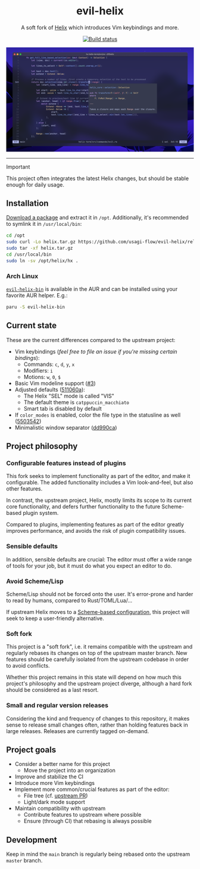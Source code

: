 <div align="center">

<h1>evil-helix</h1>

A soft fork of [Helix](https://helix-editor.com) which introduces Vim keybindings and more.

[![Build status](https://img.shields.io/github/actions/workflow/status/usagi-flow/evil-helix/evil-build-tag.yml?style=for-the-badge&logo=github)](https://github.com/usagi-flow/evil-helix/actions/workflows/evil-build-tag.yml)

![Screenshot](./screenshot.png)

<hr />

</div>

> [!IMPORTANT]
> This project often integrates the latest Helix changes, but should be stable enough for daily usage.

## Installation

[Download a package](https://github.com/usagi-flow/evil-helix/releases) and extract it in `/opt`. Additionally, it's recommended to symlink it in `/usr/local/bin`:

```sh
cd /opt
sudo curl -Lo helix.tar.gz https://github.com/usagi-flow/evil-helix/releases/download/release-<VERSION>/helix-<ARCH>-<OS>.tar.gz
sudo tar -xf helix.tar.gz
cd /usr/local/bin
sudo ln -sv /opt/helix/hx .
```

### Arch Linux

[`evil-helix-bin`](https://aur.archlinux.org/packages/evil-helix-bin) is available in the AUR and can be installed using your favorite AUR helper. E.g.:

```sh
paru -S evil-helix-bin
```

## Current state

These are the current differences compared to the upstream project:

-	Vim keybindings (_feel free to file an issue if you're missing certain bindings_):
	-	Commands: `c`, `d`, `y`, `x`
	-	Modifiers: `i`
	-	Motions: `w`, `0`, `$`
-	Basic Vim modeline support ([#3](https://github.com/usagi-flow/evil-helix/pull/3))
-	Adjusted defaults ([511060a](https://github.com/usagi-flow/evil-helix/commit/511060abcfcbe9377ec50e8a0ecaf4c0660776bb)):
	-	The Helix "SEL" mode is called "VIS"
	-	The default theme is `catppuccin_macchiato`
	-	Smart tab is disabled by default
-	If `color_modes` is enabled, color the file type in the statusline as well ([5503542](https://github.com/usagi-flow/evil-helix/commit/5503542c0314936ea91464f2944666ed42fea86c))
-	Minimalistic window separator ([dd990ca](https://github.com/usagi-flow/evil-helix/commit/dd990cad1cb92a024321aca19728c68cb066dd09))

## Project philosophy

### Configurable features instead of plugins

This fork seeks to implement functionality as part of the editor, and make it configurable.
The added functionality includes a Vim look-and-feel, but also other features.

In contrast, the upstream project, Helix, mostly limits its scope to its current core functionality, and defers further functionality to the future Scheme-based plugin system.

Compared to plugins, implementing features as part of the editor greatly improves performance, and avoids the risk of plugin compatibility issues.

### Sensible defaults

In addition, sensible defaults are crucial:
The editor must offer a wide range of tools for your job, but it must do what you expect an editor to do.

### Avoid Scheme/Lisp

Scheme/Lisp should not be forced onto the user.
It's error-prone and harder to read by humans, compared to Rust/TOML/Lua/...

If upstream Helix moves to a [Scheme-based configuration](https://github.com/helix-editor/helix/issues/10389),
this project will seek to keep a user-friendly alternative.

### Soft fork

This project is a "soft fork", i.e. it remains compatible with the upstream and regularly rebases its changes on top of the upstream master branch. New features should be carefully isolated from the upstream codebase in order to avoid conflicts.

Whether this project remains in this state will depend on how much this project's philosophy and the upstream project diverge, although a hard fork should be considered as a last resort.

### Small and regular version releases

Considering the kind and frequency of changes to this repository, it makes sense to release small changes often, rather than holding features back in large releases. Releases are currently tagged on-demand.

## Project goals

-	Consider a better name for this project
	-	Move the project into an organization
-	Improve and stabilize the CI
-	Introduce more Vim keybindings
-	Implement more common/crucial features as part of the editor:
	-	File tree (cf. [upstream PR](https://github.com/helix-editor/helix/pull/5768))
	-	Light/dark mode support
-	Maintain compatibility with upstream
	-	Contribute features to upstream where possible
	-	Ensure (through CI) that rebasing is always possible

## Development

Keep in mind the `main` branch is regularly being rebased onto the upstream `master` branch.